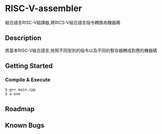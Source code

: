 # RISC-V-assembler
組合語言RISC-V組譯器,將RICS-V組合語言指令轉換為機器碼
## Description
將基本RISC-V組合語言,依照不同型別的指令以及不同的暫存器轉成對應的機器碼
## Getting Started
### Compile & Execute
``` 
$ g++ main.cpp
$ a.exe
```
## Roadmap

## Known Bugs
